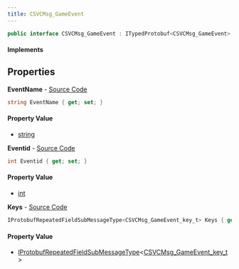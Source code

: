 ```yaml
---
title: CSVCMsg_GameEvent
---
```


```csharp
public interface CSVCMsg_GameEvent : ITypedProtobuf<CSVCMsg_GameEvent>, INativeHandle
```

#### Implements

## Properties

**EventName** - [Source Code](https://github.com/swiftly-solution/swiftlys2/blob/master/managed/src/SwiftlyS2.Generated/Protobufs/Interfaces/CSVCMsg_GameEvent.cs#L13)

```csharp
string EventName { get; set; }
```

#### Property Value

- [string](https://learn.microsoft.com/dotnet/api/system.string)

**Eventid** - [Source Code](https://github.com/swiftly-solution/swiftlys2/blob/master/managed/src/SwiftlyS2.Generated/Protobufs/Interfaces/CSVCMsg_GameEvent.cs#L16)

```csharp
int Eventid { get; set; }
```

#### Property Value

- [int](https://learn.microsoft.com/dotnet/api/system.int32)

**Keys** - [Source Code](https://github.com/swiftly-solution/swiftlys2/blob/master/managed/src/SwiftlyS2.Generated/Protobufs/Interfaces/CSVCMsg_GameEvent.cs#L19)

```csharp
IProtobufRepeatedFieldSubMessageType<CSVCMsg_GameEvent_key_t> Keys { get; }
```

#### Property Value

- [IProtobufRepeatedFieldSubMessageType](/docs/api/shared/netmessages/iprotobufrepeatedfieldsubmessagetype-1)<[CSVCMsg_GameEvent_key_t](/docs/api/shared/protobufdefinitions/csvcmsg_gameevent_key_t)>

